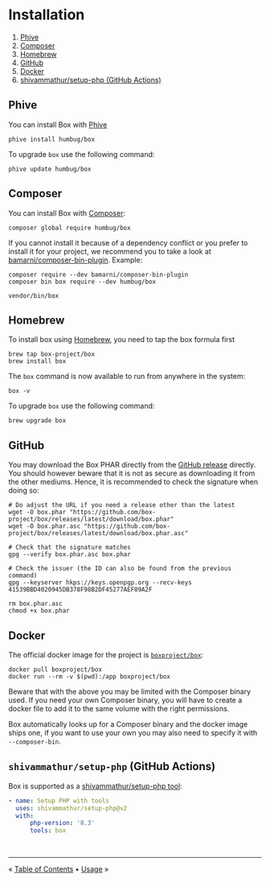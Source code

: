 # Installation

1. [Phive](#phive)
1. [Composer](#composer)
1. [Homebrew](#homebrew)
1. [GitHub](#github)
1. [Docker](#docker)
1. [shivammathur/setup-php (GitHub Actions)](#shivammathursetup-php-github-actions)


## Phive

You can install Box with [Phive][phive]

```shell
phive install humbug/box
```

To upgrade `box` use the following command:

```shell
phive update humbug/box
```


## Composer

You can install Box with [Composer][composer]:

```shell
composer global require humbug/box
```

If you cannot install it because of a dependency conflict or you prefer to install it for your project, we recommend
you to take a look at [bamarni/composer-bin-plugin][bamarni/composer-bin-plugin]. Example:

```shell
composer require --dev bamarni/composer-bin-plugin
composer bin box require --dev humbug/box

vendor/bin/box
```

## Homebrew

To install box using [Homebrew](https://brew.sh), you need to tap the box formula first

```shell
brew tap box-project/box
brew install box
```

The `box` command is now available to run from anywhere in the system:

```shell
box -v
```

To upgrade `box` use the following command:

```shell
brew upgrade box
```

## GitHub

You may download the Box PHAR directly from the [GitHub release][releases] directly.
You should however beware that it is not as secure as downloading it from the other mediums.
Hence, it is recommended to check the signature when doing so:

```shell
# Do adjust the URL if you need a release other than the latest
wget -O box.phar "https://github.com/box-project/box/releases/latest/download/box.phar"
wget -O box.phar.asc "https://github.com/box-project/box/releases/latest/download/box.phar.asc"

# Check that the signature matches
gpg --verify box.phar.asc box.phar

# Check the issuer (the ID can also be found from the previous command)
gpg --keyserver hkps://keys.openpgp.org --recv-keys 41539BBD4020945DB378F98B2DF45277AEF09A2F

rm box.phar.asc
chmod +x box.phar
```

## Docker

The official docker image for the project is [`boxproject/box`][docker-image]:

```shell
docker pull boxproject/box
docker run --rm -v $(pwd):/app boxproject/box
```

Beware that with the above you may be limited with the Composer binary used. If you need your own
Composer binary, you will have to create a docker file to add it to the same volume with the right
permissions.

Box automatically looks up for a Composer binary and the docker image ships one, if you want to use
your own you may also need to specify it with `--composer-bin`.


## `shivammathur/setup-php` (GitHub Actions)

Box is supported as a [shivammathur/setup-php tool]:

```yaml
- name: Setup PHP with tools
  uses: shivammathur/setup-php@v2
  with:
      php-version: '8.3'
      tools: box
```


<br />
<hr />

« [Table of Contents](/) • [Usage](usage.md) »


[releases]: https://github.com/humbug/box/releases
[composer]: https://getcomposer.org
[docker-image]: https://hub.docker.com/r/boxproject/box
[bamarni/composer-bin-plugin]: https://github.com/bamarni/composer-bin-plugin
[phive]: https://github.com/phar-io/phive
[shivammathur/setup-php tool]: https://github.com/shivammathur/setup-php?tab=readme-ov-file#wrench-tools-support
